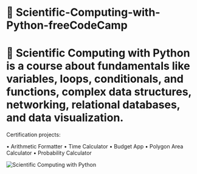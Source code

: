 # 📖 Scientific-Computing-with-Python-freeCodeCamp
# 👣 Scientific Computing with Python is a course about fundamentals like variables, loops, conditionals, and functions, complex data structures, networking, relational databases, and data visualization.

Certification projects:

• Arithmetic Formatter
• Time Calculator
• Budget App
• Polygon Area Calculator
• Probability Calculator

![Scientific Computing with Python](https://github.com/IC-XC/Scientific-Computing-with-Python-freeCodeCamp/assets/86513555/4fd7f206-3e60-4e15-be50-329d71f64d69)
